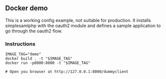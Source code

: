 ## Docker demo

This is a working config example, not suitable for production.
It installs simplesamlphp with the oauth2 module and defines a sample application to go through the oauth2 flow.

### Instructions

```
IMAGE_TAG="demo"
docker build . -t "$IMAGE_TAG"
docker run -p8000:8000 -t "$IMAGE_TAG"

# Open you browser at http://127.0.0.1:8000/dummyclient
```
